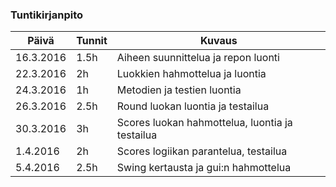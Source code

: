 ### Tuntikirjanpito
Päivä | Tunnit | Kuvaus
--------------- | ----- | ------
16.3.2016 | 1.5h | Aiheen suunnittelua ja repon luonti
22.3.2016 | 2h | Luokkien hahmottelua ja luontia
24.3.2016 | 1h | Metodien ja testien luontia
26.3.2016 | 2.5h | Round luokan luontia ja testailua
30.3.2016 | 3h | Scores luokan hahmottelua, luontia ja testailua
1.4.2016 | 2h | Scores logiikan parantelua, testailua
5.4.2016 | 2.5h | Swing kertausta ja gui:n hahmottelua
